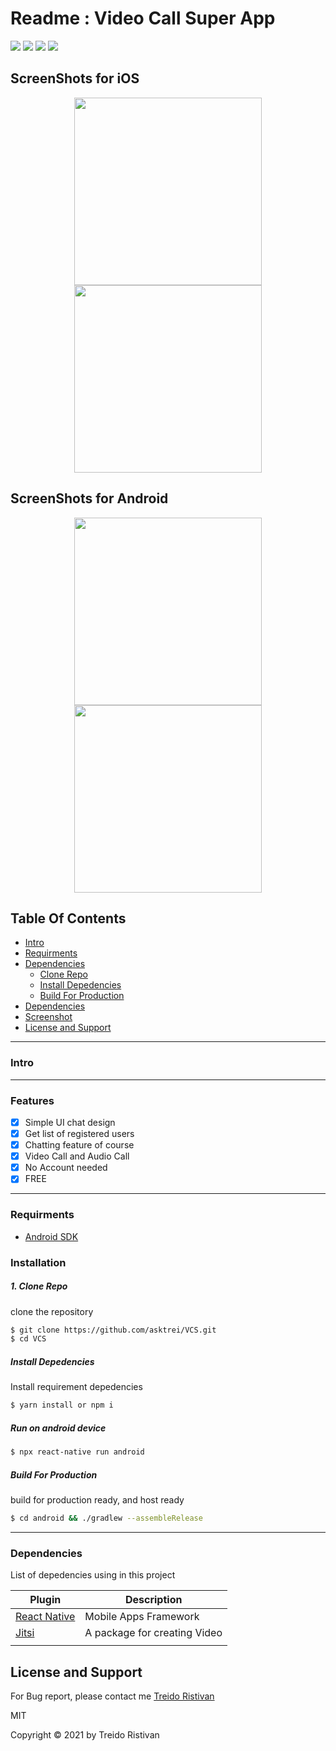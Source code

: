 # Readme : Video Call Super App

![](https://img.shields.io/badge/Dependencies-React--Native-green.svg)
![](https://img.shields.io/badge/Real--Time%20Database-Firebase-blue.svg)
![](https://img.shields.io/badge/Maps-React--Native--Maps-red.svg)
![](https://img.shields.io/badge/Chat-React--Native--Gifted--Chatt-red.svg)


<!-- [![Build Status](https://travis-ci.org/joemccann/dillinger.svg?branch=master)](https://travis-ci.org/joemccann/dillinger)
[![Code](https://camo.githubusercontent.com/65f7d034f575d55d73f27883473847130e1ead2e/68747470733a2f2f696d672e736869656c64732e696f2f62616467652f436f64652532305374796c652d5374616e646172642d79656c6c6f772e737667)](https://standardjs.com) -->

## ScreenShots for iOS

<div align="center">
    <img width="300" margin="10px" src="https://i.postimg.cc/g0BDnTnz/Screen-Shot-2021-03-23-at-17-20-31.png">
    <img width="300" margin="10px" src="https://i.postimg.cc/63kfh4rF/Screen-Shot-2021-03-23-at-17-20-59.png">
</div>

## ScreenShots for Android

<div align="center">
    <img width="300" margin="10px" src="https://i.postimg.cc/Wz06YpSz/Screen-Shot-2021-03-23-at-17-22-29.png">
    <img width="300" margin="10px" src="https://i.postimg.cc/nzj17GDv/Screen-Shot-2021-03-23-at-17-22-51.png">
</div>

## Table Of Contents

- [Intro](#Intro)
- [Requirments](#Requirments)
- [Dependencies](#Dependencies)
  - [Clone Repo](#Clone-Repo)
  - [Install Depedencies](#Install-Depedencies)
  - [Build For Production](#Build-For-Production)
- [Dependencies](#Dependencies)
- [Screenshot](#Screenshot)
- [License and Support](#License-and-Support)

---

### Intro

---

### Features

- [x] Simple UI chat design
- [x] Get list of registered users
- [x] Chatting feature of course
- [x] Video Call and Audio Call
- [x] No Account needed
- [x] FREE

---

### Requirments

- [Android SDK](https://developer.android.com/studio#downloads)

### Installation

##### 1. Clone Repo

clone the repository

```sh
$ git clone https://github.com/asktrei/VCS.git
$ cd VCS
```

##### Install Depedencies

Install requirement depedencies

```sh
$ yarn install or npm i
```

##### Run on android device

```sh
$ npx react-native run android
```

<!-- ##### Run on ios device

```sh
$ react-native run ios
``` -->

##### Build For Production

build for production ready, and host ready

```sh
$ cd android && ./gradlew --assembleRelease
```

---

### Dependencies

List of depedencies using in this project

| Plugin                                                                                              | Description                                                                                                     |
| --------------------------------------------------------------------------------------------------- | --------------------------------------------------------------------------------------------------------------- |
| [React Native](https://facebook.github.io/react-native/)                                            | Mobile Apps Framework                                                                                           |
| [Jitsi](https://github.com/skrafft/react-native-jitsi-meet)                                | A package for creating Video                                                                                |
                |


## License and Support

For Bug report, please contact me
[Treido Ristivan](https://github.com/asktrei 'Treido Ristivan')

MIT

Copyright © 2021 by Treido Ristivan
